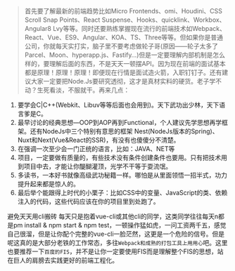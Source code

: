 > 首先要了解最新的前端趋势比如Micro Frontends、omi、Houdini、CSS Scroll Snap Points、React Suspense、Hooks、quicklink、Workbox、Angular8 Lvy等等。同时还要熟练掌握现在流行的前端技术如Webpack、React、Vue、ES9、Angular、KOA、TS、Three等等。但如果你是普通公司，你就每天实打实，脑子里不要考虑做轮子哥(原因——轮子太多了Parcel、Moon、hyperapp.js、Fastify…)但是一定要理解内部机制是怎么样的，要理解后面的东西，不是天天一顿摆API。因为现在前端的面试基本都是原理！原理！原理！即便现在行情是面试造火箭，入职钉钉子。还有建议大家一定要把Node.Js要研究透彻，这才是真材实料的硬货。 ​	老子学不动？生死看淡，不服就干。再来几点：

1. 要学会C|C++(Webkit、Libuv等等后面也会用到)。天下武功出少林，天下语言爹是C。
2. 最早讨论的经典思想—OOP到AOP再到Functional，个人建议先学思想再学框架。还有NodeJs中三个特别有意思的框架 Nest(NodeJs版本的Spring)、Nuxt和Next(Vue&React的SSR)，有没有也傻傻分不清楚。
3. 在强调一次至少会一门正统的语言，比如：JAVA、NET等
4. 项目，一定要做有质量的，有些技术没有条件创建条件也要用。只有把技术用到项目中去，才能让你醍醐灌顶，光学不干等于耍流氓。
5. 多读书，一本好书就像高级武功秘籍一样。哪怕是从里面领悟一招半式，功力提升起来都是惊人的。
6. 最后举个能跟得上时代的小栗子：比如CSS中的变量、JavaScript的类、依赖注入的代码，这些代码应该在你的项目里到处跑了。


避免天天用cli搬砖 ​	每天只是抱着vue-cli或其他cli的同学，这类同学往往每天n都是pm install & npm start & npm test，一顿操作猛如虎，一问工资两千五，感觉自己很溜，但是让你配个完整的vue-cli一脸茫然，这更是一个危险的信号。但是呢这真的是大部分老铁的工作常态，多往`Webpack和成熟的打包工具上用用心`吧。这里也要推荐一下`百度的FIS`，并不是让你一定要使用FIS而是理解整个FIS的思想，站在巨人的肩膀去实践更好的前端工程化。
